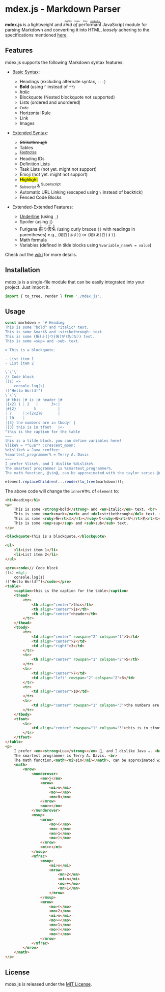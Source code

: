 # mdex.js - Markdown Parser

**mdex.js** is a lightweight and <ruby>*kind of* performant<rt>slightly faster than [marked.js](https://github.com/markedjs/marked)</rt></ruby> JavaScript module for parsing Markdown and converting it into HTML, *loosely* adhering to the specifications mentioned [here](https://www.markdownguide.org/).

## Features

mdex.js supports the following Markdown syntax features:

- [Basic Syntax](https://www.markdownguide.org/basic-syntax/):
  - Headings (excluding alternate syntax, `---`)
  - **Bold** (using `^` instead of `**`)
  - *Italic*
  - Blockquote (Nested blockquote not supported)
  - Lists (ordered and unordered)
  - `Code`
  - Horizontal Rule
  - Link
  - Images

- [Extended Syntax](https://www.markdownguide.org/extended-syntax/):
  - ~~Strikethrough~~
  - Tables
  - <sup>[Footnotes](https://github.com/Feedekaiser/mdex/wiki/Extended-Features#footnotes)</sup>
  - Heading IDs
  - Definition Lists
  - Task Lists (not yet. might not support)
  - Emoji (not yet. might not support)
  - <mark>Highlight</mark>
  - <sub>Subscript</sub> & <sup>Superscript</sup>
  - Automatic URL Linking (escaped using `\` instead of backtick)
  - Fenced Code Blocks

- Extended-Extended Features:
  - <ins>Underline</ins> (using `_`)
  - Spoiler (using `|`)
  - Furigana <ruby>振<rp>(</rp><rt>ふ</rt><rp>)</rp></ruby>り<ruby>仮<rp>(</rp><rt>が</rt><rp>)</rp>名<rp>(</rp><rt>な</rt><rp>)</rp></ruby> (using curly braces `{}` with readings in parentheses) e.g., `{明日(あす)}` or `{明(あ)日(す)}`.
  - Math formula
  - Variables (defined in tilde blocks using `%variable_name% = value`)

Check out the [wiki](https://github.com/Feedekaiser/mdex/wiki/Basics) for more details.
## Installation

mdex.js is a single-file module that can be easily integrated into your project. Just import it.  

```javascript
import { to_tree, render } from './mdex.js';
```

## Usage
```javascript
const markdown = `# Heading
This is some ^bold^ and *italic* text.
This is some &mark& and ~strikethrough~ text.
This is some {振(ふ)}り{仮(が)名(な)} text.
This is some =sup= and -sub- text.

> This is a blockquote.

- List item 1
- List item 2

\`\`\`
// Code block
((s) =>
	console.log(s)
)("Hello World!")
\`\`\`
|# this |# is |# header |#
|{x2} 1 | 2   |      3>:|
|#{2}        5          |
| 7     |:<{2x2}8       |
| 10    |
|{3} the numbers are in tbody! |
|{3} this is in tfoot   |<-
^this is the caption for the table
~~~
this is a tilde block. you can define variables here!
%like% = *^Lua^* :crescent_moon:
%dislike% = Java :coffee:
%smartest_programmer% = Terry A. Davis
~~~
I prefer %like%, and I dislike %dislike%.
The smartest programmer is %smartest_programmer%.
The math function, @sin@, can be approximated with the taylor series @underover(∑, n = 0, ∞) pow((-1), n)frac(pow(x,2n + 1),(2n + 1)!)@`;

element.replaceChildren(...render(to_tree(markdown)));
```

The above code will change the `innerHTML` of `element` to:

```html
<h1>Heading</h1>
<p>
	This is some <strong>bold</strong> and <em>italic</em> text. <br>
	This is some <mark>mark</mark> and <del>strikethrough</del> text. <br>
	This is some <ruby>振<rt>ふ</rt></ruby>り<ruby>仮<rt>が</rt>名<rt>な</rt></ruby> text. <br>
	This is some <sup>sup</sup> and <sub>sub</sub> text. 
</p>

<blockquote>This is a blockquote.</blockquote>

<ul>
	<li>List item 1</li>
	<li>List item 2</li>
</ul>

<pre><code>// Code block
((s) =&gt;
	console.log(s)
)("Hello World!")</code></pre>
<table>
	<caption>this is the caption for the table</caption>
	<thead>
		<tr>
			<th align="center">this</th>
			<th align="center">is</th>
			<th align="center">header</th>
		</tr>
	</thead>
	<tbody>
		<tr>
			<td align="center" rowspan="2" colspan="1">1</td>
			<td align="center">2</td>
			<td align="right">3</td>
		</tr>
		<tr>
			<th align="center" rowspan="1" colspan="2">5</th>
		</tr>
		<tr>
			<td align="center">7</td>
			<td align="left" rowspan="2" colspan="2">8</td>
		</tr>
		<tr>
			<td align="center">10</td>
		</tr>
		<tr>
			<td align="center" rowspan="1" colspan="3">the numbers are in tbody!</td>
		</tr>
	</tbody>
	<tfoot>
		<tr>
			<td align="center" rowspan="1" colspan="3">this is in tfoot</td>
		</tr>
	</tfoot>
</table>
<p>
	I prefer <em><strong>Lua</strong></em> 🌙, and I dislike Java ☕. <br>
	The smartest programmer is Terry A. Davis. <br>
	The math function,<math><mi>sin</mi></math>, can be approximated with the taylor series 
	<math>
		<mrow>
			<munderover>
				<mo>∑</mo>
				<mrow>
					<mi>n</mi>
					<mo>=</mo>
					<mn>0</mn>
				</mrow>
				<mo>∞</mo>
			</munderover>
			<msup>
				<mrow>
					<mo>(</mo>
					<mo>-</mo>
					<mn>1</mn>
					<mo>)</mo>
				</mrow>
				<mi>n</mi>
			</msup>
			<mfrac>
				<msup>
					<mi>x</mi>
					<mrow>
						<mn>2</mn>
						<mi>n</mi>
						<mo>+</mo>
						<mn>1</mn>
					</mrow>
				</msup>
				<mrow>
					<mo>(</mo>
					<mn>2</mn>
					<mi>n</mi>
					<mo>+</mo>
					<mn>1</mn>
					<mo>)</mo>
					<mo>!</mo>
				</mrow>
			</mfrac>
		</mrow>
	</math>
</p>
```

## License

mdex.js is released under the [MIT License](LICENSE).
